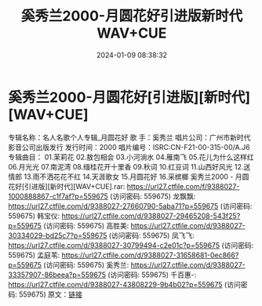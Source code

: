 ﻿---
title: 奚秀兰2000-月圆花好引进版新时代WAV+CUE
date: 2024-01-09 08:38:32
categories: WAV车载音乐、镜像
tags: 华语中文
---
# 奚秀兰2000-月圆花好[引进版][新时代][WAV+CUE]

专辑名称：名人名歌个人专辑_月圆花好
歌 手：奚秀兰
唱片公司：广州市新时代影音公司出版发行
发行时间：2000
唱片编号：ISRC:CN-F21-00-315-00/A.J6
专辑曲目：
01.茉莉花
02.敖包相会
03.小河淌水
04.雁南飞
05.花儿为什么这样红
06.月光光
07.南泥湾
08.缅桂花开十里香
09.秋词
10.红豆词
11.山西好风光
12.送情郎
13.雨不洒花花不红
14.天涯歌女
15.月圆花好
16.采槟榔
奚秀兰2000 - 月圆花好[引进版][新时代][WAV+CUE].rar: https://url27.ctfile.com/f/9388027-1000888867-c1f7af?p=559675
(访问密码: 559675)
龙飘飘: https://url27.ctfile.com/d/9388027-27660790-5aba71?p=559675
(访问密码: 559675)
韩宝仪: https://url27.ctfile.com/d/9388027-29465208-543f25?p=559675
(访问密码: 559675)
高胜美: https://url27.ctfile.com/d/9388027-30334029-bd25c7?p=559675
(访问密码: 559675)
凤飞飞: https://url27.ctfile.com/d/9388027-30799494-c2e01c?p=559675
(访问密码: 559675)
孟庭苇: https://url27.ctfile.com/d/9388027-31658681-0ec866?p=559675
(访问密码: 559675)
奚秀兰: https://url27.ctfile.com/d/9388027-33357907-86beea?p=559675
(访问密码: 559675)
千百惠-: https://url27.ctfile.com/d/9388027-43808229-9b4b02?p=559675
(访问密码: 559675)
原文：[链接](https://blog.sina.com.cn/s/blog_1647c7e7601031451.html)